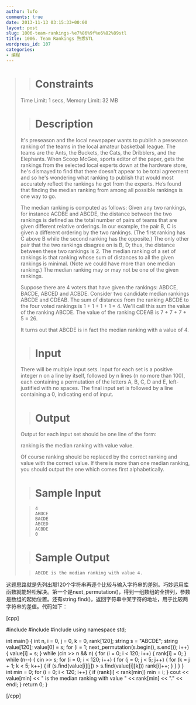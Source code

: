 ```yaml
---
author: lufo
comments: true
date: 2013-11-13 03:15:33+00:00
layout: post
slug: 1006-team-rankings-%e7%86%9f%e6%82%89stl
title: 1006. Team Rankings 熟悉STL
wordpress_id: 107
categories:
- 编程
---
```


<blockquote>

> 
> # Constraints
> 
> 
Time Limit: 1 secs, Memory Limit: 32 MB

> 
> # Description
> 
> 
It's preseason and the local newspaper wants to publish a preseason ranking of the teams in the local amateur basketball league. The teams are the Ants, the Buckets, the Cats, the Dribblers, and the Elephants. When Scoop McGee, sports editor of the paper, gets the rankings from the selected local experts down at the hardware store, he's dismayed to find that there doesn't appear to be total agreement and so he's wondering what ranking to publish that would most accurately reflect the rankings he got from the experts. He’s found that finding the median ranking from among all possible rankings is one way to go.

The median ranking is computed as follows: Given any two rankings, for instance ACDBE and ABCDE, the distance between the two rankings is defined as the total number of pairs of teams that are given different relative orderings. In our example, the pair B, C is given a different ordering by the two rankings. (The first ranking has C above B while the second ranking has the opposite.) The only other pair that the two rankings disagree on is B, D; thus, the distance between these two rankings is 2. The median ranking of a set of rankings is that ranking whose sum of distances to all the given rankings is minimal. (Note we could have more than one median ranking.) The median ranking may or may not be one of the given rankings.

Suppose there are 4 voters that have given the rankings: ABDCE, BACDE, ABCED and ACBDE. Consider two candidate median rankings ABCDE and CDEAB. The sum of distances from the ranking ABCDE to the four voted rankings is 1 + 1 + 1 + 1 = 4. We'll call this sum the value of the ranking ABCDE. The value of the ranking CDEAB is 7 + 7 + 7 + 5 = 26.

It turns out that ABCDE is in fact the median ranking with a value of 4. 

> 
> # Input
> 
> 
There will be multiple input sets. Input for each set is a positive integer n on a line by itself, followed by n lines (n no more than 100), each containing a permutation of the letters A, B, C, D and E, left-justified with no spaces. The final input set is followed by a line containing a 0, indicating end of input.

> 
> # Output
> 
> 
Output for each input set should be one line of the form:

ranking is the median ranking with value value.

Of course ranking should be replaced by the correct ranking and value with the correct value. If there is more than one median ranking, you should output the one which comes first alphabetically. 

> 
> # Sample Input
> 
> 

>     
>     4
>     ABDCE
>     BACDE
>     ABCED
>     ACBDE
>     0
> 
> 

> 
> # Sample Output
> 
> 

>     
>     ABCDE is the median ranking with value 4.
> 
> 
</blockquote>


这题思路就是先列出那120个字符串再逐个比较与输入字符串的差别。巧妙运用库函数就能轻松解决。第一个是next_permutation()，得到一组数组的全排列，参数是数组的起始位置。还有string.find()，返回字符串中某字符的地址，用于比较两字符串的差值。代码如下：

[cpp]

#include <iostream>
#include <cstring>
#include <algorithm>
using namespace std;

int main() {
 int n, i = 0, j = 0, k = 0, rank[120];
 string s = "ABCDE";
 string value[120];
 value[0] = s;
 for (i = 1; next_permutation(s.begin(), s.end()); i++) {
 value[i] = s;
 }
 while (cin >> n && n) {
 for (i = 0; i < 120; i++) {
 rank[i] = 0;
 }
 while (n--) {
 cin >> s;
 for (i = 0; i < 120; i++) {
 for (j = 0; j < 5; j++) {
 for (k = j + 1; k < 5; k++) {
 if (s.find(value[i][j]) > s.find(value[i][k]))
 rank[i]++;
 }
 }
 }
 }
 int min = 0;
 for (i = 0; i < 120; i++) {
 if (rank[i] < rank[min])
 min = i;
 }
 cout << value[min] << " is the median ranking with value " << rank[min]
 << "." << endl;
 }
 return 0;
}

[/cpp]
